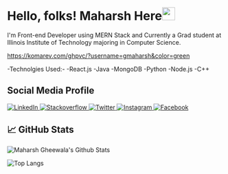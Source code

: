 # Hello, folks! Maharsh Here<img src="https://raw.githubusercontent.com/MartinHeinz/MartinHeinz/master/wave.gif" width="30px">

I'm Front-end Developer using MERN Stack and Currently a Grad student at Illinois Institute of Technology majoring in Computer Science.

https://komarev.com/ghpvc/?username=gmaharsh&color=green

-Technolgies Used:-
-React.js
-Java
-MongoDB
-Python
-Node.js
-C++

## Social Media Profile

<a href="https://www.linkedin.com/in/gmaharsh/" target="_blank">
  <img alt="LinkedIn" src="https://img.shields.io/badge/linkedin-%231DA1F2.svg?&style=for-the-badge&logo=linkedin&logoColor=white" />
</a>

<a href="https://stackoverflow.com/users/6689838/maharsh-gheewala" target="_blank">
  <img alt="Stackoverflow" src="https://img.shields.io/badge/Stackoverflow-f48024.svg?&style=for-the-badge&logo=Stackoverflow&logoColor=white" />
</a>

<a href="https://twitter.com/Maharsh007" target="_blank">
  <img alt="Twitter" src="https://img.shields.io/badge/twitter-2374e1.svg?&style=for-the-badge&logo=twitter&logoColor=white%27" />
</a>

<a href="https://www.instagram.com/?hl=en" target="_blank">
  <img alt="Instagram" src="https://img.shields.io/badge/instagram-%231DA1F2.svg?&style=for-the-badge&logo=instagram&logoColor=red" />
</a>

<a href="https://twitter.com/iamnisharg" target="_blank">
  <img alt="Facebook" src="https://img.shields.io/badge/facebook-%231DA1F2.svg?&style=for-the-badge&logo=facebook&logoColor=white" />
</a>



## &#x1f4c8; GitHub Stats
<img alt="Maharsh Gheewala's Github Stats" src="https://github-readme-stats.vercel.app/api?username=gmaharsh&show_icons=true&count_private=true" />

![Top Langs](https://github-readme-stats.vercel.app/api/top-langs/?username=gmaharsh&theme=radical&hide=php)
